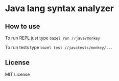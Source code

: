 # Java lang syntax analyzer

## How to use

To run REPL just type `bazel run //java/monkey`

To run tests type `bazel test //javatests/monkey/...`

## License

MIT License
